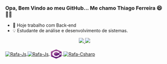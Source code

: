 ### Opa, Bem Vindo ao meu GitHub... Me chamo Thiago Ferreira 😄👋🏻

- 🔭 Hoje trabalho com Back-end
- 💡 Estudante de análise e desenvolvimento de sistemas.

<div align="center">
  <a href="https://github.com/thiiferreira">
  <img height="180em" src="https://github-readme-stats.vercel.app/api?username=thiiferreira&show_icons=true&theme=dracula&include_all_commits=true&count_private=true"/>
  <img height="180em" src="https://github-readme-stats.vercel.app/api/top-langs/?username=thiiferreira&layout=compact&langs_count=7&theme=dracula"/>
</div>
  
 <div style="display: inline_block"><br>
    <img align="center" alt="Rafa-Js" height="30" width="40"src="https://cdn.jsdelivr.net/gh/devicons/devicon/icons/java/java-original-wordmark.svg" />
    <img align="center" alt="Rafa-Js" height="30" width="40" src="https://cdn.jsdelivr.net/gh/devicons/devicon/icons/dot-net/dot-net-original-wordmark.svg" /> 
    <img align="center" alt="Rafa-Csharp" height="30" width="40" src="https://raw.githubusercontent.com/devicons/devicon/master/icons/csharp/csharp-original.svg">
    <img align="center" alt="Rafa-Csharp" height="40" width="50"src="https://cdn.jsdelivr.net/gh/devicons/devicon/icons/mysql/mysql-original-wordmark.svg" />  
</div>
  
  ##


